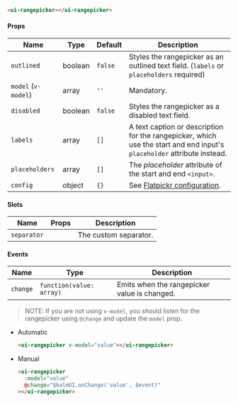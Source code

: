 ```html
<ui-rangepicker></ui-rangepicker>
```

#### Props

| Name                | Type    | Default | Description                                                                                                             |
| ------------------- | ------- | ------- | ----------------------------------------------------------------------------------------------------------------------- |
| `outlined`          | boolean | `false` | Styles the rangepicker as an outlined text field. (`labels` or `placeholders` required)                                 |
| `model` (`v-model`) | array   | `''`    | Mandatory.                                                                                                              |
| `disabled`          | boolean | `false` | Styles the rangepicker as a disabled text field.                                                                        |
| `labels`            | array   | `[]`    | A text caption or description for the rangepicker, which use the start and end input's `placeholder` attribute instead. |
| `placeholders`      | array   | `[]`    | The _placeholder_ attribute of the start and end `<input>`.                                                             |
| `config`            | object  | `{}`    | See [Flatpickr configuration](https://flatpickr.js.org/options/).                                                       |

#### Slots

| Name        | Props | Description           |
| ----------- | ----- | --------------------- |
| `separator` |       | The custom separator. |

#### Events

| Name     | Type                     | Description                                  |
| -------- | ------------------------ | -------------------------------------------- |
| `change` | `function(value: array)` | Emits when the rangepicker value is changed. |

> NOTE: If you are not using `v-model`, you should listen for the rangepicker using `@change` and update the `model` prop.

- Automatic
  ```html
  <ui-rangepicker v-model="value"></ui-rangepicker>
  ```
- Manual
  ```html
  <ui-rangepicker
    :model="value"
    @change="$balmUI.onChange('value', $event)"
  ></ui-rangepicker>
  ```
